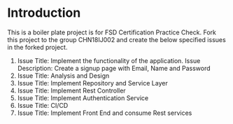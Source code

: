 # Introduction
This is a boiler plate project is for FSD Certification Practice Check. Fork this project to the group CHN18IJ002 and create the below specified issues in the forked project.

1. Issue Title: Implement the functionality of the application. Issue Description: Create a signup page with Email, Name and Password
2. Issue Title: Analysis and Design
3. Issue Title: Implement Repository and Service Layer
4. Issue Title: Implement Rest Controller
5. Issue Title: Implement Authentication Service
6. Issue Title: CI/CD
7. Issue Title: Implement Front End and consume Rest services

